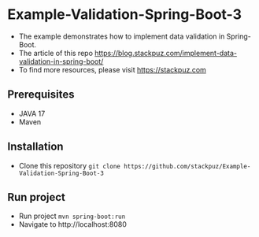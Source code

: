# Example-Validation-Spring-Boot-3
- The example demonstrates how to implement data validation in Spring-Boot.
- The article of this repo https://blog.stackpuz.com/implement-data-validation-in-spring-boot/
- To find more resources, please visit https://stackpuz.com

## Prerequisites
- JAVA 17
- Maven

## Installation
- Clone this repository `git clone https://github.com/stackpuz/Example-Validation-Spring-Boot-3`

## Run project

- Run project `mvn spring-boot:run`
- Navigate to http://localhost:8080